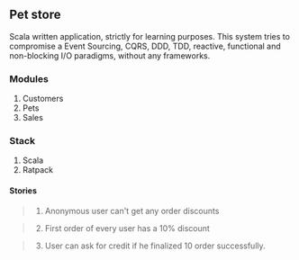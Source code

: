 ## Pet store
Scala written application, strictly for learning purposes.
This system tries to compromise a Event Sourcing, CQRS, DDD, TDD,
reactive, functional and non-blocking I/O paradigms, without any frameworks.

### Modules
1. Customers
2. Pets
3. Sales

### Stack
1. Scala
2. Ratpack

#### Stories
> 1. Anonymous user can't get any order discounts

> 2. First order of every user has a 10% discount

> 3. User can ask for credit if he finalized 10 order successfully.

